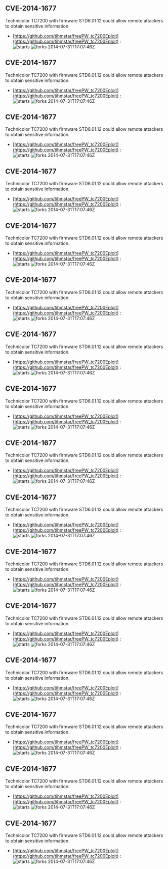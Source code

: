 ## CVE-2014-1677
 Technicolor TC7200 with firmware STD6.01.12 could allow remote attackers to obtain sensitive information.

- [https://github.com/tihmstar/freePW_tc7200Eploit](https://github.com/tihmstar/freePW_tc7200Eploit) :  
![starts](https://img.shields.io/github/stars/tihmstar/freePW_tc7200Eploit.svg) 
![forks](https://img.shields.io/github/forks/tihmstar/freePW_tc7200Eploit.svg) 
2014-07-31T17:07:46Z

## CVE-2014-1677
 Technicolor TC7200 with firmware STD6.01.12 could allow remote attackers to obtain sensitive information.

- [https://github.com/tihmstar/freePW_tc7200Eploit](https://github.com/tihmstar/freePW_tc7200Eploit) :  
![starts](https://img.shields.io/github/stars/tihmstar/freePW_tc7200Eploit.svg) 
![forks](https://img.shields.io/github/forks/tihmstar/freePW_tc7200Eploit.svg) 
2014-07-31T17:07:46Z

## CVE-2014-1677
 Technicolor TC7200 with firmware STD6.01.12 could allow remote attackers to obtain sensitive information.

- [https://github.com/tihmstar/freePW_tc7200Eploit](https://github.com/tihmstar/freePW_tc7200Eploit) :  
![starts](https://img.shields.io/github/stars/tihmstar/freePW_tc7200Eploit.svg) 
![forks](https://img.shields.io/github/forks/tihmstar/freePW_tc7200Eploit.svg) 
2014-07-31T17:07:46Z

## CVE-2014-1677
 Technicolor TC7200 with firmware STD6.01.12 could allow remote attackers to obtain sensitive information.

- [https://github.com/tihmstar/freePW_tc7200Eploit](https://github.com/tihmstar/freePW_tc7200Eploit) :  
![starts](https://img.shields.io/github/stars/tihmstar/freePW_tc7200Eploit.svg) 
![forks](https://img.shields.io/github/forks/tihmstar/freePW_tc7200Eploit.svg) 
2014-07-31T17:07:46Z

## CVE-2014-1677
 Technicolor TC7200 with firmware STD6.01.12 could allow remote attackers to obtain sensitive information.

- [https://github.com/tihmstar/freePW_tc7200Eploit](https://github.com/tihmstar/freePW_tc7200Eploit) :  
![starts](https://img.shields.io/github/stars/tihmstar/freePW_tc7200Eploit.svg) 
![forks](https://img.shields.io/github/forks/tihmstar/freePW_tc7200Eploit.svg) 
2014-07-31T17:07:46Z

## CVE-2014-1677
 Technicolor TC7200 with firmware STD6.01.12 could allow remote attackers to obtain sensitive information.

- [https://github.com/tihmstar/freePW_tc7200Eploit](https://github.com/tihmstar/freePW_tc7200Eploit) :  
![starts](https://img.shields.io/github/stars/tihmstar/freePW_tc7200Eploit.svg) 
![forks](https://img.shields.io/github/forks/tihmstar/freePW_tc7200Eploit.svg) 
2014-07-31T17:07:46Z

## CVE-2014-1677
 Technicolor TC7200 with firmware STD6.01.12 could allow remote attackers to obtain sensitive information.

- [https://github.com/tihmstar/freePW_tc7200Eploit](https://github.com/tihmstar/freePW_tc7200Eploit) :  
![starts](https://img.shields.io/github/stars/tihmstar/freePW_tc7200Eploit.svg) 
![forks](https://img.shields.io/github/forks/tihmstar/freePW_tc7200Eploit.svg) 
2014-07-31T17:07:46Z

## CVE-2014-1677
 Technicolor TC7200 with firmware STD6.01.12 could allow remote attackers to obtain sensitive information.

- [https://github.com/tihmstar/freePW_tc7200Eploit](https://github.com/tihmstar/freePW_tc7200Eploit) :  
![starts](https://img.shields.io/github/stars/tihmstar/freePW_tc7200Eploit.svg) 
![forks](https://img.shields.io/github/forks/tihmstar/freePW_tc7200Eploit.svg) 
2014-07-31T17:07:46Z

## CVE-2014-1677
 Technicolor TC7200 with firmware STD6.01.12 could allow remote attackers to obtain sensitive information.

- [https://github.com/tihmstar/freePW_tc7200Eploit](https://github.com/tihmstar/freePW_tc7200Eploit) :  
![starts](https://img.shields.io/github/stars/tihmstar/freePW_tc7200Eploit.svg) 
![forks](https://img.shields.io/github/forks/tihmstar/freePW_tc7200Eploit.svg) 
2014-07-31T17:07:46Z

## CVE-2014-1677
 Technicolor TC7200 with firmware STD6.01.12 could allow remote attackers to obtain sensitive information.

- [https://github.com/tihmstar/freePW_tc7200Eploit](https://github.com/tihmstar/freePW_tc7200Eploit) :  
![starts](https://img.shields.io/github/stars/tihmstar/freePW_tc7200Eploit.svg) 
![forks](https://img.shields.io/github/forks/tihmstar/freePW_tc7200Eploit.svg) 
2014-07-31T17:07:46Z

## CVE-2014-1677
 Technicolor TC7200 with firmware STD6.01.12 could allow remote attackers to obtain sensitive information.

- [https://github.com/tihmstar/freePW_tc7200Eploit](https://github.com/tihmstar/freePW_tc7200Eploit) :  
![starts](https://img.shields.io/github/stars/tihmstar/freePW_tc7200Eploit.svg) 
![forks](https://img.shields.io/github/forks/tihmstar/freePW_tc7200Eploit.svg) 
2014-07-31T17:07:46Z

## CVE-2014-1677
 Technicolor TC7200 with firmware STD6.01.12 could allow remote attackers to obtain sensitive information.

- [https://github.com/tihmstar/freePW_tc7200Eploit](https://github.com/tihmstar/freePW_tc7200Eploit) :  
![starts](https://img.shields.io/github/stars/tihmstar/freePW_tc7200Eploit.svg) 
![forks](https://img.shields.io/github/forks/tihmstar/freePW_tc7200Eploit.svg) 
2014-07-31T17:07:46Z

## CVE-2014-1677
 Technicolor TC7200 with firmware STD6.01.12 could allow remote attackers to obtain sensitive information.

- [https://github.com/tihmstar/freePW_tc7200Eploit](https://github.com/tihmstar/freePW_tc7200Eploit) :  
![starts](https://img.shields.io/github/stars/tihmstar/freePW_tc7200Eploit.svg) 
![forks](https://img.shields.io/github/forks/tihmstar/freePW_tc7200Eploit.svg) 
2014-07-31T17:07:46Z

## CVE-2014-1677
 Technicolor TC7200 with firmware STD6.01.12 could allow remote attackers to obtain sensitive information.

- [https://github.com/tihmstar/freePW_tc7200Eploit](https://github.com/tihmstar/freePW_tc7200Eploit) :  
![starts](https://img.shields.io/github/stars/tihmstar/freePW_tc7200Eploit.svg) 
![forks](https://img.shields.io/github/forks/tihmstar/freePW_tc7200Eploit.svg) 
2014-07-31T17:07:46Z

## CVE-2014-1677
 Technicolor TC7200 with firmware STD6.01.12 could allow remote attackers to obtain sensitive information.

- [https://github.com/tihmstar/freePW_tc7200Eploit](https://github.com/tihmstar/freePW_tc7200Eploit) :  
![starts](https://img.shields.io/github/stars/tihmstar/freePW_tc7200Eploit.svg) 
![forks](https://img.shields.io/github/forks/tihmstar/freePW_tc7200Eploit.svg) 
2014-07-31T17:07:46Z

## CVE-2014-1677
 Technicolor TC7200 with firmware STD6.01.12 could allow remote attackers to obtain sensitive information.

- [https://github.com/tihmstar/freePW_tc7200Eploit](https://github.com/tihmstar/freePW_tc7200Eploit) :  
![starts](https://img.shields.io/github/stars/tihmstar/freePW_tc7200Eploit.svg) 
![forks](https://img.shields.io/github/forks/tihmstar/freePW_tc7200Eploit.svg) 
2014-07-31T17:07:46Z

